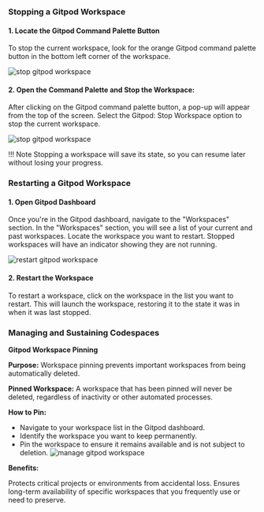 ### Stopping a Gitpod Workspace

#### 1. Locate the Gitpod Command Palette Button

To stop the current workspace, look for the orange Gitpod 
command palette button in the bottom left corner of the 
workspace.

![stop gitpod workspace](../../assets/gitpod2.png) 

#### 2. Open the Command Palette and Stop the Workspace:

After clicking on the Gitpod command palette button,
a pop-up will appear from the top of the screen.
Select the Gitpod: Stop Workspace option to stop
the current workspace.

![stop gitpod workspace](../../assets/gitpod3.png)


!!! Note
    Stopping a workspace will save its state, so you can
    resume later without losing your progress.


### Restarting a Gitpod Workspace

#### 1. Open Gitpod Dashboard

Once you're in the Gitpod dashboard, navigate to the "Workspaces" 
section. In the "Workspaces" section, you will see a list of your
current and past workspaces. Locate the workspace you want to restart.
Stopped workspaces will have an indicator showing they are not running.

![restart gitpod workspace](../../assets/gitpod4.png)   

#### 2. Restart the Workspace

To restart a workspace, click on the workspace in the list you want
to restart. This will launch the workspace, restoring it to the state
it was in when it was last stopped.


### Managing and Sustaining Codespaces

**Gitpod Workspace Pinning**

**Purpose:** Workspace pinning prevents important workspaces from being 
automatically deleted.

**Pinned Workspace:** A workspace that has been pinned will never be deleted,
regardless of inactivity or other automated processes.

**How to Pin:**

- Navigate to your workspace list in the Gitpod dashboard.
- Identify the workspace you want to keep permanently.
- Pin the workspace to ensure it remains available and is not subject to deletion.
![manage gitpod workspace](../../assets/manage_workspace.png)

**Benefits:**

Protects critical projects or environments from accidental loss.
Ensures long-term availability of specific workspaces that you frequently use
or need to preserve.
